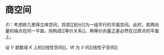 # 商空间

*引*：考虑欧几里得立体空间，将其[[划分]]为一组平行的平面空间。此时，若两向量的端点在同一平面，则构成[[等价关系]]。两等价向量之差必然在过原点的平面上。

设 $V$ 是数域 $K$ 上的[[线性空间]]，$W$ 为 $V$ 的[[线性子空间]]
